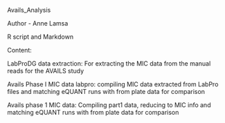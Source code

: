  Avails_Analysis

Author - Anne Lamsa

R script and Markdown
 
Content: 

LabProDG data extraction: For extracting the MIC data from the manual reads for the AVAILS study


Avails Phase I MIC data labpro: compiling MIC data extracted from LabPro files and matching eQUANT runs with from plate data for comparison


Avails phase 1 MIC data: Compiling part1 data, reducing to MIC info and matching eQUANT runs with from plate data for comparison



